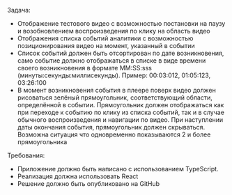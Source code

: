 Задача:

- Отображение тестового видео с возможностью постановки на паузу и возобновлением
  воспроизведения по клику на область видео
- Отображения списка событий аналитики с возможностью позиционирования видео на момент,
  указанный в событии
- Список событий должен быть отсортирован по дате возникновения, само событие должно
  отображаться в списке в виде времени своего возникновения в формате MM:SS:sss
  (минуты:секунды:миллисекунды). Пример: 00:03:012, 01:05:123, 03:26:100
- В момент возникновения события в плеере поверх видео должен рисоваться зелёный прямоугольник,
  соответствующий области, определённой в событии. Прямоугольник должен отображаться как при
  переходе к событию по клику из списка событий, так и в случае обычного воспроизведения и
  навигации по видео. При наступлении даты окончания события, прямоугольник должен скрываться.
  Возможна ситуация что одновременно показываются 2 и более прямоугольника

Требования:

- Приложение должно быть написано с использованием TypeScript.
- Реализация должна использовать React
- Решение должно быть опубликовано на GitHub
